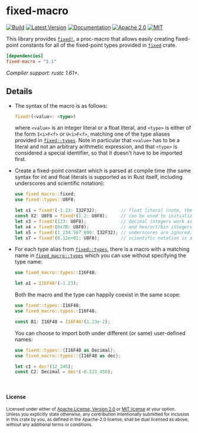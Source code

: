 fixed-macro
===========

[![Build](https://github.com/aldanor/fixed-macro/workflows/CI/badge.svg)](https://github.com/aldanor/fixed-macro/actions?query=branch%3Amaster)
[![Latest Version](https://img.shields.io/crates/v/fixed-macro.svg)](https://crates.io/crates/fixed-macro)
[![Documentation](https://docs.rs/fixed-macro/badge.svg)](https://docs.rs/fixed-macro)
[![Apache 2.0](https://img.shields.io/badge/License-Apache%202.0-blue.svg)](https://opensource.org/licenses/Apache-2.0)
[![MIT](https://img.shields.io/badge/License-MIT-blue.svg)](https://opensource.org/licenses/MIT)

This library provides [`fixed!`][fm-fixed], a proc-macro that allows
easily creating fixed-point constants for all of the fixed-point types provided in
[`fixed`][fixed] crate.

```toml
[dependencies]
fixed-macro = "1.1"
```

*Compiler support: rustc 1.61+.*

[fixed]: https://docs.rs/fixed
[fixed-types]: https://docs.rs/fixed/latest/fixed/types/index.html
[fm-fixed]: https://docs.rs/fixed-macro/latest/fixed_macro/macro.fixed.html
[fm-types]: https://docs.rs/fixed-macro/latest/fixed_macro/types/index.html

## Details

- The syntax of the macro is as follows:
  
  ```rust
  fixed!(<value>: <type>)
  ```
  
  where `<value>` is an integer literal or a float literal, and `<type>` is either of the 
  form `I<i>F<f>` or `U<i>F<f>`, matching one of the type aliases provided in
  [`fixed::types`][fixed-types]. Note in particular that `<value>` has to be a literal and
  not an arbitrary arithmetic expression, and that `<type>` is considered a special identifier,
  so that it doesn't have to be imported first.

- Create a fixed-point constant which is parsed at compile time (the same syntax for int
  and float literals is supported as in Rust itself, including underscores and scientific
  notation):

  ```rust
  use fixed_macro::fixed;
  use fixed::types::U8F8;

  let x1 = fixed!(-1.23: I32F32);         // float literal (note, the type is not in scope)
  const X2: U8F8 = fixed!(1.2: U8F8);     // can be used to initialize const values
  let x3 = fixed!(123: U8F8);             // decimal integers work as well
  let x4 = fixed!(0x7B: U8F8);            // and hex/oct/bin integers too
  let x5 = fixed!(1_234.567_890: I32F32); // underscores are ignored, same as in rustc
  let x7 = fixed!(0.12e+01: U8F8);        // scientific notation is also supported
  ```
    
- For each type alias from [`fixed::types`][fixed-types], there is a macro with a matching
  name in [`fixed_macro::types`][fm-types] which you can use without specifying the type name:
  
  ```rust
  use fixed_macro::types::I16F48;
  
  let a1 = I16F48!(-1.23);
  ```
  
  Both the macro and the type can happily coexist in the same scope:
  
  ```rust
  use fixed::types::I16F48;
  use fixed_macro::types::I16F48;
  
  const B1: I16F48 = I16F48!(1.23e-2);
  ```
  
  You can choose to import both under different (or same) user-defined names:
  
  ```rust
  use fixed::types::{I16F48 as Decimal};
  use fixed_macro::types::{I16F48 as dec};
  
  let c1 = dec!(12_345);
  const C2: Decimal = dec!(-0.123_456);
  ```

<br>

#### License

<sup>
Licensed under either of <a href="LICENSE-APACHE">Apache License, Version
2.0</a> or <a href="LICENSE-MIT">MIT license</a> at your option.
</sup>

<br>

<sub>
Unless you explicitly state otherwise, any contribution intentionally submitted
for inclusion in this crate by you, as defined in the Apache-2.0 license, shall
be dual licensed as above, without any additional terms or conditions.
</sub>
